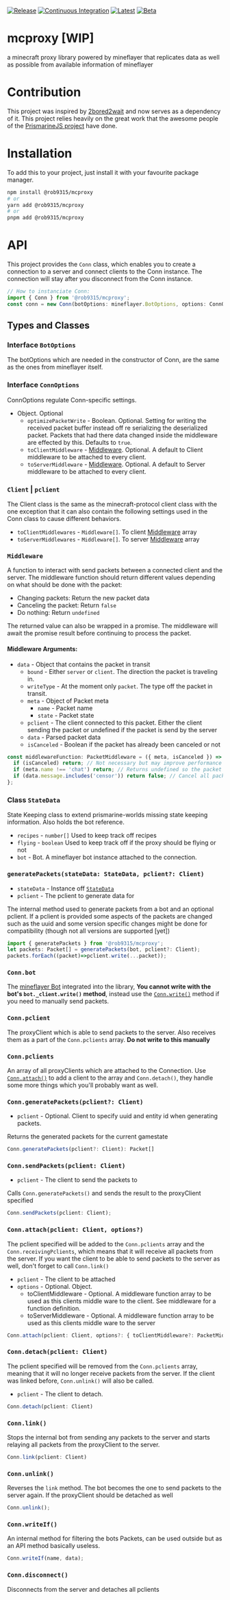 [![Release][release-shield]][release-link] [![Continuous Integration][ci-shield]][ci-link] [![Latest][semver-shield]][semver-link] [![Beta][beta-shield]][beta-link]

# mcproxy [WIP]

a minecraft proxy library powered by mineflayer that replicates data as well as possible from available information of mineflayer

# Contribution

This project was inspired by [2bored2wait](https://github.com/themoonisacheese/2bored2wait) and now serves as a dependency of it. This project relies heavily on the great work that the awesome people of the [PrismarineJS project](https://prismarine.js.org/) have done.

# Installation

To add this to your project, just install it with your favourite package manager.

```sh
npm install @rob9315/mcproxy
# or
yarn add @rob9315/mcproxy
# or
pnpm add @rob9315/mcproxy
```

# API

This project provides the `Conn` class, which enables you to create a connection to a server and connect clients to the Conn instance. The connection will stay after you disconnect from the Conn instance.

```ts
// How to instanciate Conn:
import { Conn } from '@rob9315/mcproxy';
const conn = new Conn(botOptions: mineflayer.BotOptions, options: ConnOptions);
```

## Types and Classes

### Interface `BotOptions`

The botOptions which are needed in the constructor of Conn, are the same as the ones from mineflayer itself.

### Interface `ConnOptions`

ConnOptions regulate Conn-specific settings.

- Object. Optional
  - `optimizePacketWrite` - Boolean. Optional. Setting for writing the received packet buffer instead off re serializing the deserialized packet. Packets that had there data changed inside the middleware are effected by this. Defaults to `true`.
  - `toClientMiddleware` - [Middleware](#middleware). Optional. A default to Client middleware to be attached to every client.
  - `toServerMiddleware` - [Middleware](#middleware). Optional. A default to Server middleware to be attached to every client.

### `Client` | `pclient`

The Client class is the same as the minecraft-protocol client class with the one exception that it can also contain the following settings used in the Conn class to cause different behaviors.

- `toClientMiddlewares` - `Middleware[]`. To client [Middleware](#middleware) array
- `toServerMiddlewares` - `Middleware[]`. To server [Middleware](#middleware) array

### `Middleware`

A function to interact with send packets between a connected client and the server. The middleware function should return different values depending on what should be done with the packet:

- Changing packets: Return the new packet data
- Canceling the packet: Return `false`
- Do nothing: Return `undefined`

The returned value can also be wrapped in a promise. The middleware will await the promise result before continuing to process the packet.

#### Middleware Arguments:

* `data` - Object that contains the packet in transit
  - `bound` - Either `server` or `client`. The direction the packet is traveling in.
  - `writeType` - At the moment only `packet`. The type off the packet in transit.
  - `meta` - Object of Packet meta
    - `name` - Packet name
    - `state` - Packet state
  - `pclient` - The client connected to this packet. Either the client sending the packet or undefined if the packet is send by the server
  - `data` - Parsed packet data
  - `isCanceled` - Boolean if the packet has already been canceled or not

```ts
const middlewareFunction: PacketMiddleware = ({ meta, isCanceled }) => {
  if (isCanceled) return; // Not necessary but may improve performance when using multiple middleware's after each other
  if (meta.name !== 'chat') return; // Returns undefined so the packet is not affected
  if (data.message.includes('censor')) return false; // Cancel all packets that have the word censor in the chat message string
};
```

### Class `StateData`
State Keeping class to extend prismarine-worlds missing state keeping information. Also holds the bot reference.

* `recipes` - `number[]` Used to keep track off recipes
* `flying` - `boolean` Used to keep track off if the proxy should be flying or not
* `bot` - Bot. A mineflayer bot instance attached to the connection.

### `generatePackets(stateData: StateData, pclient?: Client)`

* `stateData` - Instance off [`StateData`](#class-statedata)
* `pclient` - The pclient to generate data for


The internal method used to generate packets from a bot and an optional pclient. If a pclient is provided some aspects of the packets are changed such as the uuid and some version specific changes might be done for compatibility (though not all versions are supported \[yet])

```ts
import { generatePackets } from '@rob9315/mcproxy';
let packets: Packet[] = generatePackets(bot, pclient?: Client);
packets.forEach((packet)=>pclient.write(...packet));
```

### `Conn.bot`

The [mineflayer Bot](https://github.com/PrismarineJS/mineflayer/blob/master/docs/api.md#bot) integrated into the library, **You cannot write with the bot's `bot._client.write()` method**, instead use the [`Conn.write()`](#connwriteif) method if you need to manually send packets.

### `Conn.pclient`

The proxyClient which is able to send packets to the server. Also receives them as a part of the `Conn.pclients` array. **Do not write to this manually**

### `Conn.pclients`

An array of all proxyClients which are attached to the Connection. Use [`Conn.attach()`](#connattach) to add a client to the array and `Conn.detach()`, they handle some more things which you'll probably want as well.

### `Conn.generatePackets(pclient?: Client)`

* `pclient` - Optional. Client to specify uuid and entity id when generating packets.

Returns the generated packets for the current gamestate

```ts
Conn.generatePackets(pclient?: Client): Packet[]
```

### `Conn.sendPackets(pclient: Client)`

* `pclient` - The client to send the packets to

Calls `Conn.generatePackets()` and sends the result to the proxyClient specified

```ts
Conn.sendPackets(pclient: Client);
```

### `Conn.attach(pclient: Client, options?)`

The pclient specified will be added to the `Conn.pclients` array and the `Conn.receivingPclients`, which means that it will receive all packets from the server. If you want the client to be able to send packets to the server as well, don't forget to call `Conn.link()`

- `pclient` - The client to be attached
- `options` - Optional. Object.
  - toClientMiddleware - Optional. A middleware function array to be used as this clients middle ware to the client. See middleware for a function definition.
  - toServerMiddleware - Optional. A middleware function array to be used as this clients middle ware to the server

```ts
Conn.attach(pclient: Client, options?: { toClientMiddleware?: PacketMiddleware[], toServerMiddleware?: PacketMiddleware[] })
```

### `Conn.detach(pclient: Client)`

The pclient specified will be removed from the `Conn.pclients` array, meaning that it will no longer receive packets from the server. If the client was linked before, `Conn.unlink()` will also be called.

- `pclient` - The client to detach.

```ts
Conn.detach(pclient: Client)
```

### `Conn.link()`

Stops the internal bot from sending any packets to the server and starts relaying all packets from the proxyClient to the server.

```ts
Conn.link(pclient: Client)
```

### `Conn.unlink()`

Reverses the `link` method. The bot becomes the one to send packets to the server again.
If the proxyClient should be detached as well

```ts
Conn.unlink();
```

### `Conn.writeIf()`


An internal method for filtering the bots Packets, can be used outside but as an API method basically useless.

```ts
Conn.writeIf(name, data);
```

### `Conn.disconnect()`

Disconnects from the server and detaches all pclients

<!-- markdown links -->

[release-shield]: https://img.shields.io/github/workflow/status/rob9315/mcproxy/Release?label=Release&style=for-the-badge
[release-link]: https://github.com/rob9315/mcproxy/actions/workflows/release.yml
[ci-shield]: https://img.shields.io/github/workflow/status/rob9315/mcproxy/Continuous%20Integration?label=master&style=for-the-badge
[ci-link]: https://github.com/rob9315/mcproxy/actions/workflows/ci.yml
[npm-shield]: https://img.shields.io/github/package-json/v/rob9315/mcproxy?label=npm&style=for-the-badge
[npm-link]: https://www.npmjs.com/package/@rob9315/mcproxy
[beta-shield]: https://img.shields.io/github/v/tag/rob9315/mcproxy?include_prereleases&label=beta&sort=semver&style=for-the-badge
[beta-link]: https://www.npmjs.com/package/@rob9315/mcproxy/v/beta
[semver-shield]: https://img.shields.io/github/v/tag/rob9315/mcproxy?include_releases&label=latest&sort=semver&style=for-the-badge
[semver-link]: https://www.npmjs.com/package/@rob9315/mcproxy
